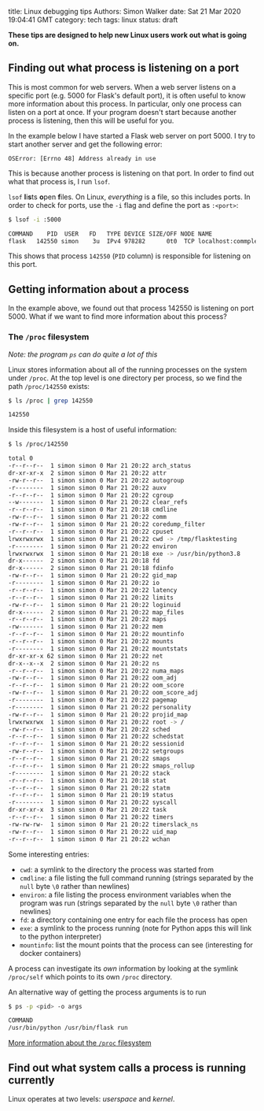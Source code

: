 title: Linux debugging tips
Authors: Simon Walker
date: Sat 21 Mar 2020 19:04:41 GMT
category: tech
tags: linux
status: draft

**These tips are designed to help new Linux users work out what is going on.**


## Finding out what process is listening on a port

This is most common for web servers. When a web server listens on a specific
port (e.g. 5000 for Flask's default port), it is often useful to know more
information about this process. In particular, only one process can listen on a
port at once. If your program doesn't start because another process is
listening, then this will be useful for you.

In the example below I have started a Flask web server on port 5000. I try to
start another server and get the following error:

```
OSError: [Errno 48] Address already in use
```

This is because another process is listening on that port. In order to find out
what that process is, I run `lsof`.

`lsof` **l**i**s**ts **o**pen **f**iles. On Linux, _everything_ is a file, so
this includes ports. In order to check for ports, use the `-i` flag and define
the port as `:<port>`:

```sh
$ lsof -i :5000

COMMAND    PID  USER   FD   TYPE DEVICE SIZE/OFF NODE NAME
flask   142550 simon    3u  IPv4 978282      0t0  TCP localhost:commplex-main (LISTEN)
```

This shows that process `142550` (`PID` column) is responsible for listening on
this port.

## Getting information about a process

In the example above, we found out that process 142550 is listening on port 5000.
What if we want to find more information about this process?

### The `/proc` filesystem

_Note: the program `ps` can do quite a lot of this_

Linux stores information about all of the running processes on the system under
`/proc`. At the top level is one directory per process, so we find the path
`/proc/142550` exists:

```sh
$ ls /proc | grep 142550

142550
```

Inside this filesystem is a host of useful information:

```sh
$ ls /proc/142550

total 0
-r--r--r--  1 simon simon 0 Mar 21 20:22 arch_status
dr-xr-xr-x  2 simon simon 0 Mar 21 20:22 attr
-rw-r--r--  1 simon simon 0 Mar 21 20:22 autogroup
-r--------  1 simon simon 0 Mar 21 20:22 auxv
-r--r--r--  1 simon simon 0 Mar 21 20:22 cgroup
--w-------  1 simon simon 0 Mar 21 20:22 clear_refs
-r--r--r--  1 simon simon 0 Mar 21 20:18 cmdline
-rw-r--r--  1 simon simon 0 Mar 21 20:22 comm
-rw-r--r--  1 simon simon 0 Mar 21 20:22 coredump_filter
-r--r--r--  1 simon simon 0 Mar 21 20:22 cpuset
lrwxrwxrwx  1 simon simon 0 Mar 21 20:22 cwd -> /tmp/flasktesting
-r--------  1 simon simon 0 Mar 21 20:22 environ
lrwxrwxrwx  1 simon simon 0 Mar 21 20:18 exe -> /usr/bin/python3.8
dr-x------  2 simon simon 0 Mar 21 20:18 fd
dr-x------  2 simon simon 0 Mar 21 20:18 fdinfo
-rw-r--r--  1 simon simon 0 Mar 21 20:22 gid_map
-r--------  1 simon simon 0 Mar 21 20:22 io
-r--r--r--  1 simon simon 0 Mar 21 20:22 latency
-r--r--r--  1 simon simon 0 Mar 21 20:22 limits
-rw-r--r--  1 simon simon 0 Mar 21 20:22 loginuid
dr-x------  2 simon simon 0 Mar 21 20:22 map_files
-r--r--r--  1 simon simon 0 Mar 21 20:22 maps
-rw-------  1 simon simon 0 Mar 21 20:22 mem
-r--r--r--  1 simon simon 0 Mar 21 20:22 mountinfo
-r--r--r--  1 simon simon 0 Mar 21 20:22 mounts
-r--------  1 simon simon 0 Mar 21 20:22 mountstats
dr-xr-xr-x 62 simon simon 0 Mar 21 20:22 net
dr-x--x--x  2 simon simon 0 Mar 21 20:22 ns
-r--r--r--  1 simon simon 0 Mar 21 20:22 numa_maps
-rw-r--r--  1 simon simon 0 Mar 21 20:22 oom_adj
-r--r--r--  1 simon simon 0 Mar 21 20:22 oom_score
-rw-r--r--  1 simon simon 0 Mar 21 20:22 oom_score_adj
-r--------  1 simon simon 0 Mar 21 20:22 pagemap
-r--------  1 simon simon 0 Mar 21 20:22 personality
-rw-r--r--  1 simon simon 0 Mar 21 20:22 projid_map
lrwxrwxrwx  1 simon simon 0 Mar 21 20:22 root -> /
-rw-r--r--  1 simon simon 0 Mar 21 20:22 sched
-r--r--r--  1 simon simon 0 Mar 21 20:22 schedstat
-r--r--r--  1 simon simon 0 Mar 21 20:22 sessionid
-rw-r--r--  1 simon simon 0 Mar 21 20:22 setgroups
-r--r--r--  1 simon simon 0 Mar 21 20:22 smaps
-r--r--r--  1 simon simon 0 Mar 21 20:22 smaps_rollup
-r--------  1 simon simon 0 Mar 21 20:22 stack
-r--r--r--  1 simon simon 0 Mar 21 20:18 stat
-r--r--r--  1 simon simon 0 Mar 21 20:22 statm
-r--r--r--  1 simon simon 0 Mar 21 20:19 status
-r--------  1 simon simon 0 Mar 21 20:22 syscall
dr-xr-xr-x  3 simon simon 0 Mar 21 20:22 task
-r--r--r--  1 simon simon 0 Mar 21 20:22 timers
-rw-rw-rw-  1 simon simon 0 Mar 21 20:22 timerslack_ns
-rw-r--r--  1 simon simon 0 Mar 21 20:22 uid_map
-r--r--r--  1 simon simon 0 Mar 21 20:22 wchan
```

Some interesting entries:

* `cwd`: a symlink to the directory the process was started from
* `cmdline`: a file listing the full command running (strings separated by the
  `null` byte `\0` rather than newlines)
* `environ`: a file listing the process environment variables when the program
  was run (strings separated by the `null` byte `\0` rather than newlines)
* `fd`: a directory containing one entry for each file the process has open
* `exe`: a symlink to the process running (note for Python apps this will link to
  the python interpreter)
* `mountinfo`: list the mount points that the process can see (interesting for
  docker containers)

A process can investigate its _own_ information by looking at the symlink
`/proc/self` which points to its own `/proc` directory.

An alternative way of getting the process arguments is to run

```sh
$ ps -p <pid> -o args

COMMAND
/usr/bin/python /usr/bin/flask run
```

[More information about the `/proc`
filesystem](http://man7.org/linux/man-pages/man5/proc.5.html)

## Find out what system calls a process is running currently

Linux operates at two levels: _userspace_ and _kernel_.
